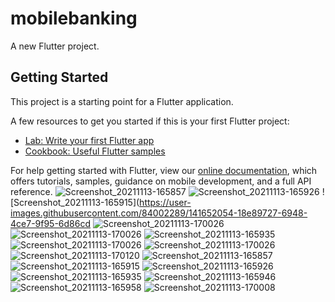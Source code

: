 # mobilebanking

A new Flutter project.

## Getting Started

This project is a starting point for a Flutter application.

A few resources to get you started if this is your first Flutter project:

- [Lab: Write your first Flutter app](https://flutter.dev/docs/get-started/codelab)
- [Cookbook: Useful Flutter samples](https://flutter.dev/docs/cookbook)

For help getting started with Flutter, view our
[online documentation](https://flutter.dev/docs), which offers tutorials,
samples, guidance on mobile development, and a full API reference.
![Screenshot_20211113-165857](https://user-images.githubusercontent.com/84002289/141651998-6417e563-abfb-47e0-a4c3-acb84b7f0247.png)
![Screenshot_20211113-165926](https://user-images.githubusercontent.com/84002289/141652059-25b8defc-8288-4332-b4ab-51dbeb2dfb12.png)
![Screenshot_20211113-165915](https://user-images.githubusercontent.com/84002289/141652054-18e89727-6948-4ce7-9f95-6d86cd
![Screenshot_20211113-170026](https://user-images.githubusercontent.com/84002289/141652073-09ff47e7-29ec-4791-8ea7-3b3bae7b0794.png)
![Screenshot_20211113-170026](https://user-images.githubusercontent.com/84002289/141652073-09ff47e7-29ec-4791-8ea7-3b3bae7b0794.png)
![Screenshot_20211113-165935](https://user-images.githubusercontent.com/84002289/141652660-1fd86994-844e-4484-b3ee-89ffe62d53d7.png)
![Screenshot_20211113-170026](https://user-images.githubusercontent.com/84002289/141652712-243640d6-de95-4e24-8f17-5507a1fe770c.png)
![Screenshot_20211113-170026](https://user-images.githubusercontent.com/84002289/141652712-243640d6-de95-4e24-8f17-5507a1fe770c.png)
![Screenshot_20211113-170120](https://user-images.githubusercontent.com/84002289/141652805-19cc7352-b793-466f-b0ed-923215562766.png)
![Screenshot_20211113-165857](https://user-images.githubusercontent.com/84002289/141652868-c9c3629f-1688-40b4-a5f9-b14d070ab001.png)
![Screenshot_20211113-165915](https://user-images.githubusercontent.com/84002289/141652922-56c30969-ad64-4d5b-85ba-2cc48dab596f.png)
![Screenshot_20211113-165926](https://user-images.githubusercontent.com/84002289/141653004-f80c7576-904d-411b-acba-3f87c9d07784.png)
![Screenshot_20211113-165935](https://user-images.githubusercontent.com/84002289/141653072-4967d40d-c65c-49f9-8a15-67f72d85e61e.png)
![Screenshot_20211113-165946](https://user-images.githubusercontent.com/84002289/141653197-d6acdf28-ac0a-44db-a0c6-6242fc5ea520.png)
![Screenshot_20211113-165958](https://user-images.githubusercontent.com/84002289/141653240-f8010b8f-ae98-4323-906d-9b17a8562ebc.png)
![Screenshot_20211113-170008](https://user-images.githubusercontent.com/84002289/141653281-91ab11e7-f608-482a-9189-2ba0b17908cc.png)



